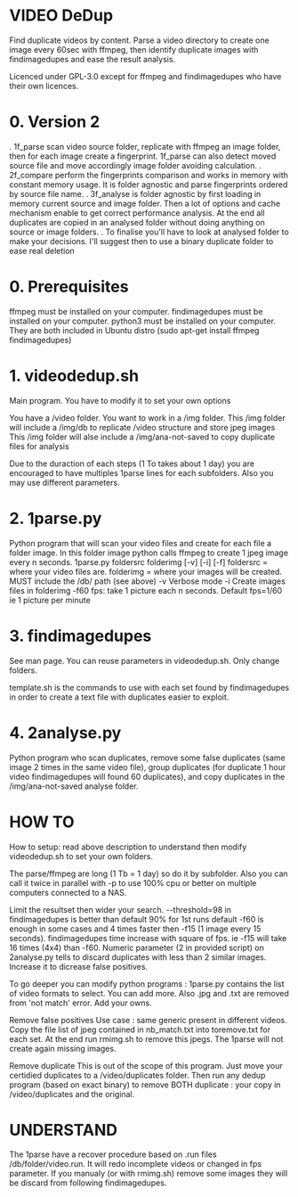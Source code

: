 # VIDEO DeDup

Find duplicate videos by content.
Parse a video directory to create one image every 60sec with ffmpeg, then identify duplicate images with findimagedupes and ease the result analysis.

Licenced under GPL-3.0 except for ffmpeg and findimagedupes who have their own licences.



# 0. Version 2

. 1f_parse scan video source folder, replicate with ffmpeg an image folder, then for each image create a fingerprint. 1f_parse can also detect moved source file and move accordingly image folder avoiding calculation.
. 2f_compare perform the fingerprints comparison and works in memory with constant memory usage. It is folder agnostic and parse fingerprints ordered by source file name.
. 3f_analyse is folder agnostic by first loading in memory current source and image folder. Then a lot of options and cache mechanism enable to get correct performance analysis. At the end all duplicates are copied in an analysed folder without doing anything on source or image folders.
. To finalise you'll have to look at analysed folder to make your decisions. I'll suggest then to use a binary duplicate folder to ease real deletion



# 0. Prerequisites

ffmpeg must be installed on your computer.
findimagedupes must be installed on your computer.
python3 must be installed on your computer.
They are both included in Ubuntu distro (sudo apt-get install ffmpeg findimagedupes)



# 1. videodedup.sh

Main program. You have to modify it to set your own options

You have a /video folder.
You want to work in a /img folder.
This /img folder will include a /img/db to replicate /video structure and store jpeg images
This /img folder will alse include a /img/ana-not-saved to copy duplicate files for analysis

Due to the duraction of each steps (1 To takes about 1 day) you are encouraged to have multiples 1parse lines for each subfolders. Also you may use different parameters.



# 2. 1parse.py

Python program that will scan your video files and create for each file a folder image. In this folder image python calls ffmpeg to create 1 jpeg image every n seconds.
1parse.py foldersrc folderimg [-v] [-i] [-f]
foldersrc = where your video files are.
folderimg = where your images will be created. MUST include the /db/ path (see above)
-v     Verbose mode
-i     Create images files in folderimg
-f60   fps: take 1 picture each n seconds. Default fps=1/60 ie 1 picture per minute



# 3. findimagedupes

See man page. You can reuse parameters in videodedup.sh. Only change folders.

template.sh is the commands to use with each set found by findimagedupes in order to create a text file with duplicates easier to exploit.



# 4. 2analyse.py

Python program who scan duplicates, remove some false duplicates (same image 2 times in the same video file), group duplicates (for duplicate 1 hour video findimagedupes will found 60 duplicates), and copy duplicates in the /img/ana-not-saved analyse folder.



# HOW TO

How to setup: read above description to understand then modify videodedup.sh to set your own folders.

The parse/ffmpeg are long (1 Tb = 1 day) so do it by subfolder. Also you can call it twice in parallel with -p to use 100% cpu or better on multiple computers connected to a NAS.

Limit the resultset then wider your search. 
--threshold=98 in findimagedupes is better than default 90% for 1st runs
default -f60 is enough in some cases and 4 times faster then -f15 (1 image every 15 seconds). findimagedupes time increase with square of fps. ie -f15 will take 16 times (4x4) than -f60.
Numeric parameter (2 in provided script) on 2analyse.py tells to discard duplicates with less than 2 similar images. Increase it to dicrease false positives.

To go deeper you can modify python programs :
1parse.py contains the list of video formats to select. You can add more.
Also .jpg and .txt are removed from 'not match' error. Add your owns.

Remove false positives
Use case : same generic present in different videos.
Copy the file list of jpeg contained in nb_match.txt into toremove.txt for each set. At the end run rmimg.sh to remove this jpegs.
The 1parse will not create again missing images.

Remove duplicate
This is out of the scope of this program.
Just move your certidied duplicates to a /video/duplicates folder. Then run any dedup program (based on exact binary) to remove BOTH duplicate : your copy in /video/duplicates and the original.



# UNDERSTAND

The 1parse have a recover procedure based on .run files /db/folder/video.run. It will redo incomplete videos or changed in fps parameter.
If you manualy (or with rmimg.sh) remove some images they will be discard from following findimagedupes.
